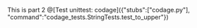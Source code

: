 This is part 2
@[Test unittest: codage]({"stubs":["codage.py"], "command":"codage_tests.StringTests.test_to_upper"})